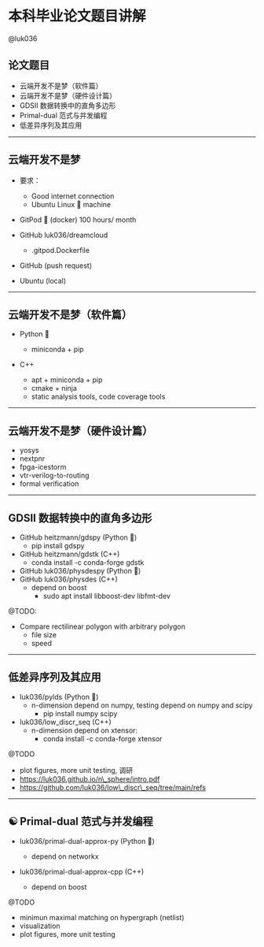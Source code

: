 # 本科毕业论文题目讲解
@luk036

## 论文题目

- 云端开发不是梦（软件篇）
- 云端开发不是梦（硬件设计篇）
- GDSII 数据转换中的直角多边形
- Primal-dual 范式与并发编程
- 低差异序列及其应用

---

## 云端开发不是梦

- 要求：

  - Good internet connection
  - Ubuntu Linux 🐧 machine

- GitPod 🍑 (docker) 100 hours/ month
- GitHub luk036/dreamcloud
  - .gitpod.Dockerfile
- GitHub (push request)

- Ubuntu (local)

---

## 云端开发不是梦（软件篇）

- Python 🐍

  - miniconda + pip

- C++
  - apt + miniconda + pip
  - cmake + ninja
  - static analysis tools, code coverage tools

---

## 云端开发不是梦（硬件设计篇）

- yosys
- nextpnr
- fpga-icestorm
- vtr-verilog-to-routing
- formal verification

---

## GDSII 数据转换中的直角多边形

- GitHub heitzmann/gdspy (Python 🐍)
  - pip install gdspy
- GitHub heitzmann/gdstk (C++)
  - conda install -c conda-forge gdstk
- GitHub luk036/physdespy (Python 🐍)
- GitHub luk036/physdes (C++)
  - depend on boost
    - sudo apt install libboost-dev libfmt-dev

@TODO:

- Compare rectilinear polygon with arbitrary polygon
  - file size
  - speed

---

## 低差异序列及其应用

- luk036/pylds (Python 🐍)
  - n-dimension depend on numpy, testing depend on numpy and scipy
    - pip install numpy scipy
- luk036/low_discr_seq (C++)
  - n-dimension depend on xtensor:
    - conda install -c conda-forge xtensor

@TODO

- plot figures, more unit testing, 调研
- https://luk036.github.io/n\_sphere/intro.pdf
- https://github.com/luk036/low\_discr\_seq/tree/main/refs

---

## ☯ Primal-dual 范式与并发编程

- luk036/primal-dual-approx-py (Python 🐍)

  - depend on networkx

- luk036/primal-dual-approx-cpp (C++)
  - depend on boost

@TODO

- minimun maximal matching on hypergraph (netlist)
- visualization
- plot figures, more unit testing
